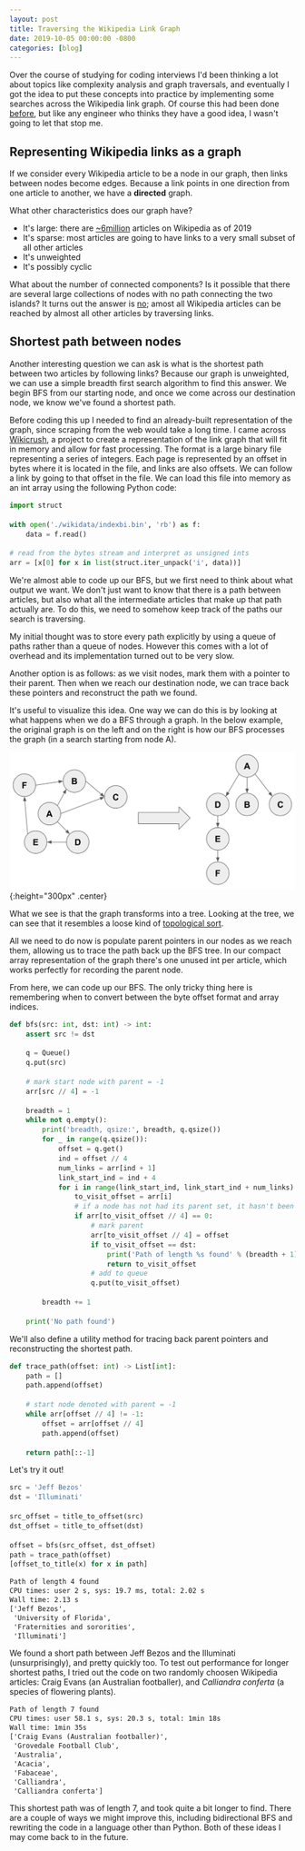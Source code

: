 ```yaml
---
layout: post
title: Traversing the Wikipedia Link Graph
date: 2019-10-05 00:00:00 -0800
categories: [blog]
---
```


Over the course of studying for coding interviews I'd been thinking a lot about topics like complexity analysis and graph traversals, and eventually I got the idea to put these concepts into practice by implementing some searches across the Wikipedia link graph. Of course this had been done [before][rate-with-science], but like any engineer who thinks they have a good idea, I wasn't going to let that stop me.
 <!--excerpt-->

## Representing Wikipedia links as a graph

If we consider every Wikipedia article to be a node in our graph, then links between nodes become edges. Because a link points in one direction from one article to another, we have a **directed** graph.

What other characteristics does our graph have?
* It's large: there are [~6million][wikicount] articles on Wikipedia as of 2019
* It's sparse: most articles are going to have links to a very small subset of all other articles
* It's unweighted
* It's possibly cyclic

What about the number of connected components? Is it possible that there are several large collections of nodes with no path connecting the two islands? It turns out the answer is [no][six-degrees]; amost all Wikipedia articles can be reached by almost all other articles by traversing links.

## Shortest path between nodes

Another interesting question we can ask is what is the shortest path between two articles by following links? Because our graph is unweighted, we can use a simple breadth first search algorithm to find this answer. We begin BFS from our starting node, and once we come across our destination node, we know we've found a shortest path.

Before coding this up I needed to find an already-built representation of the graph, since scraping from the web would take a long time. I came across [Wikicrush][wikicrush], a project to create a representation of the link graph that will fit in memory and allow for fast processing. The format is a large binary file representing a series of integers. Each page is represented by an offset in bytes where it is located in the file, and links are also offsets. We can follow a link by going to that offset in the file. We can load this file into memory as an int array using the following Python code:

```python
import struct

with open('./wikidata/indexbi.bin', 'rb') as f:
    data = f.read()

# read from the bytes stream and interpret as unsigned ints
arr = [x[0] for x in list(struct.iter_unpack('i', data))]
```

We're almost able to code up our BFS, but we first need to think about what output we want. We don't just want to know that there is a path between articles, but also what all the intermediate articles that make up that path actually are. To do this, we need to somehow keep track of the paths our search is traversing.

My initial thought was to store every path explicitly by using a queue of paths rather than a queue of nodes. However this comes with a lot of overhead and its implementation turned out to be very slow.

Another option is as follows: as we visit nodes, mark them with a pointer to their parent. Then when we reach our destination node, we can trace back these pointers and reconstruct the path we found.

It's useful to visualize this idea. One way we can do this is by looking at what happens when we do a BFS through a graph. In the below example, the original graph is on the left and on the right is how our BFS processes the graph (in a search starting from node A).

![](/assets/blog/wiki-link-graph/topological_sort.png){:height="300px" .center}

What we see is that the graph transforms into a tree. Looking at the tree, we can see that it resembles a loose kind of [topological sort][topological-sort].

<!-- where a level of depth N corresponds to the contents of a queue in BFS at breadth N -->

All we need to do now is populate parent pointers in our nodes as we reach them, allowing us to trace the path back up the BFS tree. In our compact array representation of the graph there's one unused int per article, which works perfectly for recording the parent node.

From here, we can code up our BFS. The only tricky thing here is remembering when to convert between the byte offset format and array indices.

```python
def bfs(src: int, dst: int) -> int:  
    assert src != dst

    q = Queue()
    q.put(src)

    # mark start node with parent = -1
    arr[src // 4] = -1

    breadth = 1
    while not q.empty():
        print('breadth, qsize:', breadth, q.qsize())
        for _ in range(q.qsize()):
            offset = q.get()
            ind = offset // 4
            num_links = arr[ind + 1]
            link_start_ind = ind + 4
            for i in range(link_start_ind, link_start_ind + num_links):
                to_visit_offset = arr[i]
                # if a node has not had its parent set, it hasn't been visited
                if arr[to_visit_offset // 4] == 0:
                    # mark parent
                    arr[to_visit_offset // 4] = offset
                    if to_visit_offset == dst:
                        print('Path of length %s found' % (breadth + 1))
                        return to_visit_offset
                    # add to queue
                    q.put(to_visit_offset)

        breadth += 1

    print('No path found')
```

We'll also define a utility method for tracing back parent pointers and reconstructing the shortest path.

```python
def trace_path(offset: int) -> List[int]:
    path = []
    path.append(offset)

    # start node denoted with parent = -1
    while arr[offset // 4] != -1:
        offset = arr[offset // 4]
        path.append(offset)

    return path[::-1]
```

Let's try it out!

```python
src = 'Jeff Bezos'
dst = 'Illuminati'

src_offset = title_to_offset(src)
dst_offset = title_to_offset(dst)

offset = bfs(src_offset, dst_offset)
path = trace_path(offset)
[offset_to_title(x) for x in path]
```
```
Path of length 4 found
CPU times: user 2 s, sys: 19.7 ms, total: 2.02 s
Wall time: 2.13 s
['Jeff Bezos',
 'University of Florida',
 'Fraternities and sororities',
 'Illuminati']
```

We found a short path between Jeff Bezos and the Illuminati (unsurprisingly), and pretty quickly too. To test out performance for longer shortest paths, I tried out the code on two randomly choosen Wikipedia articles: Craig Evans (an Australian footballer), and *Calliandra conferta* (a species of flowering plants).
```
Path of length 7 found
CPU times: user 58.1 s, sys: 20.3 s, total: 1min 18s
Wall time: 1min 35s
['Craig Evans (Australian footballer)',
 'Grovedale Football Club',
 'Australia',
 'Acacia',
 'Fabaceae',
 'Calliandra',
 'Calliandra conferta']
```

This shortest path was of length 7, and took quite a bit longer to find. There are a couple of ways we might improve this, including bidirectional BFS and rewriting the code in a language other than Python. Both of these ideas I may come back to in the future.


[rate-with-science]: http://ratewithscience.thume.net/
[wikicount]: https://wikicount.net/
[six-degrees]: http://mu.netsoc.ie/wiki/
[wikicrush]: https://github.com/trishume/wikicrush/tree/master
[topological-sort]: https://en.wikipedia.org/wiki/Topological_sorting
